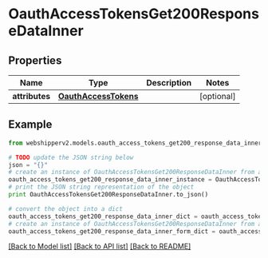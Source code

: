 # OauthAccessTokensGet200ResponseDataInner


## Properties
Name | Type | Description | Notes
------------ | ------------- | ------------- | -------------
**attributes** | [**OauthAccessTokens**](OauthAccessTokens.md) |  | [optional] 

## Example

```python
from webshipperv2.models.oauth_access_tokens_get200_response_data_inner import OauthAccessTokensGet200ResponseDataInner

# TODO update the JSON string below
json = "{}"
# create an instance of OauthAccessTokensGet200ResponseDataInner from a JSON string
oauth_access_tokens_get200_response_data_inner_instance = OauthAccessTokensGet200ResponseDataInner.from_json(json)
# print the JSON string representation of the object
print OauthAccessTokensGet200ResponseDataInner.to_json()

# convert the object into a dict
oauth_access_tokens_get200_response_data_inner_dict = oauth_access_tokens_get200_response_data_inner_instance.to_dict()
# create an instance of OauthAccessTokensGet200ResponseDataInner from a dict
oauth_access_tokens_get200_response_data_inner_form_dict = oauth_access_tokens_get200_response_data_inner.from_dict(oauth_access_tokens_get200_response_data_inner_dict)
```
[[Back to Model list]](../README.md#documentation-for-models) [[Back to API list]](../README.md#documentation-for-api-endpoints) [[Back to README]](../README.md)


